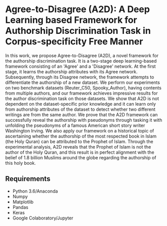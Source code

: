 # Agree-to-Disagree (A2D): A Deep Learning based Framework for Authorship Discrimination Task in Corpus-specificity Free Manner

In this work, we propose Agree-to-Disagree (A2D), a novel framework for the authorship discrimination task. It is a two-stage deep learning-based framework consisting of an 'Agree' and a 'Disagree' network. At the first stage, it learns the authorship attributes with its Agree network. Subsequently, through its Disagree network, the framework attempts to differentiate the authorship of a new dataset. We perform our experiments on two benchmark datasets (Reuter_C50, Spooky_Author), having contents from multiple authors, and our framework achieves impressive results for the author discrimination task on those datasets. We show that A2D is not dependent on the dataset-specific prior knowledge and it can learn only from authorship attributes of the dataset to detect whether two different writings are from the same author. We prove that the A2D framework can successfully reveal the authorship with pseudonyms through tasking it with unfolding the pseudonyms of a famous American short story writer Washington Irving. We also apply our framework on a historical topic of ascertaining whether the authorship of the most respected book in Islam (the Holy Quran) can be attributed to the Prophet of Islam. Through the experimental analysis, A2D reveals that the Prophet of Islam is not the author of the Holy Quran, and this result is in perfect alignment with the belief of 1.8 billion Muslims around the globe regarding the authorship of this holy book.



## Requirements

* Python 3.6/Anaconda
* Numpy
* Matplotlib 
* Pandas
* Keras
* Google Colaboratory/Jupyter
